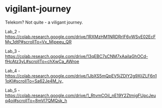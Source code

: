 # vigilant-journey
Telekom? Not quite - a viligant journey.

Lab_2 - https://colab.research.google.com/drive/1RXMzHM1NRDRrlF6vWSvE02EcFMy_1dtP#scrollTo=Vx_Mipeeu_QR

Lab_3 - https://colab.research.google.com/drive/13qEBC7sCNM7xAailaGhOCd-fHcAtz3yL#scrollTo=chXwCa_AWroe

Lab_4 - https://colab.research.google.com/drive/1JbXS5mQpEV5jZDlY2g9XliZLF6n11oKI#scrollTo=Sa62Je4M_iy_

Lab_5 - https://colab.research.google.com/drive/1_RtvmCOiI_nE19Y2ZtmigFUpcJeuq4oi#scrollTo=8mVl7QMQsk_h
